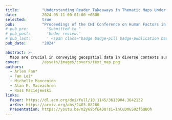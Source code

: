 ```yaml
---
title:          "Understanding Reader Takeaways in Thematic Maps Under Varying Text, Detail, and Spatial Autocorrelation"
date:           2024-05-11 00:01:00 +0800
selected:       true
pub:            "Proceedings of the CHI Conference on Human Factors in Computing Systems (CHI 2024)"
# pub_pre:        "Submitted to "
# pub_post:       'Under review.'
# pub_last:       ' <span class="badge badge-pill badge-publication badge-success">Spotlight</span>'
pub_date:       "2024"

abstract: >-
  Maps are crucial in conveying geospatial data in diverse contexts such as news and scientific reports. This research, utilizing thematic maps, probes deeper into the underexplored intersection of text framing and map types in influencing map interpretation. In this work, we conducted experiments to evaluate how textual detail and semantic content variations affect the quality of insights derived from map examination. We also explored the influence of explanatory annotations across different map types (e.g., choropleth, hexbin, isarithmic), base map details, and changing levels of spatial autocorrelation in the data. From two online experiments with $N = 103$ participants, we found that annotations, their specific attributes, and map type used to present the data significantly shape the quality of takeaways. Notably, we found that the effectiveness of annotations hinges on their contextual integration. These findings offer valuable guidance to the visualization community for crafting impactful thematic geospatial representations.
cover:          /assets/images/covers/text_map.png
authors:
  - Arlen Fan*
  - Fan Lei*
  - Michelle Mancenido
  - Alan M. Maceachren
  - Ross Maciejewski
links:
  Paper: https://dl.acm.org/doi/full/10.1145/3613904.3642132
  arXiv: https://arxiv.org/abs/2403.08260
  Presentation: https://youtu.be/m2y69bfE4D8?si=inCuDmGSOZf6QBOh
---
```

